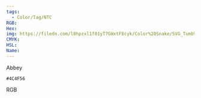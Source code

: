 ```yaml
---
tags:
  - Color/Tag/NTC
RGB:
Hex:
img: https://filedn.com/l0hpzxl1f01yT7GHxtF8cyk/Color%20Snake/SVG_Tumb%20Mass%20No%20Name/4C4F56.svg
CMYK:
HSL:
Name:
---
```

Abbey
```palette
#4C4F56
```
RGB
